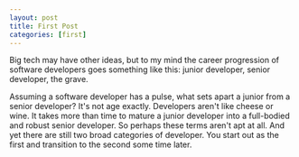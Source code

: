 ```yaml
---
layout: post
title: First Post
categories: [first]
---
```


Big tech may have other ideas, but to my mind the career progression of software developers goes something like this: junior developer, senior developer, the grave.

Assuming a software developer has a pulse, what sets apart a junior from a senior developer? It's not age exactly. Developers aren't like cheese or wine. It takes more than time to mature a junior developer into a full-bodied and robust senior developer. So perhaps these terms aren't apt at all. And yet there are still two broad categories of developer. You start out as the first and transition to the second some time later. 

